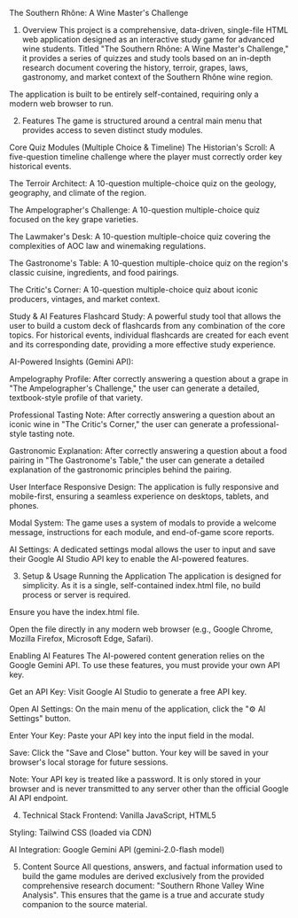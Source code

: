 The Southern Rhône: A Wine Master's Challenge
1. Overview
This project is a comprehensive, data-driven, single-file HTML web application designed as an interactive study game for advanced wine students. Titled "The Southern Rhône: A Wine Master's Challenge," it provides a series of quizzes and study tools based on an in-depth research document covering the history, terroir, grapes, laws, gastronomy, and market context of the Southern Rhône wine region.

The application is built to be entirely self-contained, requiring only a modern web browser to run.

2. Features
The game is structured around a central main menu that provides access to seven distinct study modules.

Core Quiz Modules (Multiple Choice & Timeline)
The Historian's Scroll: A five-question timeline challenge where the player must correctly order key historical events.

The Terroir Architect: A 10-question multiple-choice quiz on the geology, geography, and climate of the region.

The Ampelographer's Challenge: A 10-question multiple-choice quiz focused on the key grape varieties.

The Lawmaker's Desk: A 10-question multiple-choice quiz covering the complexities of AOC law and winemaking regulations.

The Gastronome's Table: A 10-question multiple-choice quiz on the region's classic cuisine, ingredients, and food pairings.

The Critic's Corner: A 10-question multiple-choice quiz about iconic producers, vintages, and market context.

Study & AI Features
Flashcard Study: A powerful study tool that allows the user to build a custom deck of flashcards from any combination of the core topics. For historical events, individual flashcards are created for each event and its corresponding date, providing a more effective study experience.

AI-Powered Insights (Gemini API):

Ampelography Profile: After correctly answering a question about a grape in "The Ampelographer's Challenge," the user can generate a detailed, textbook-style profile of that variety.

Professional Tasting Note: After correctly answering a question about an iconic wine in "The Critic's Corner," the user can generate a professional-style tasting note.

Gastronomic Explanation: After correctly answering a question about a food pairing in "The Gastronome's Table," the user can generate a detailed explanation of the gastronomic principles behind the pairing.

User Interface
Responsive Design: The application is fully responsive and mobile-first, ensuring a seamless experience on desktops, tablets, and phones.

Modal System: The game uses a system of modals to provide a welcome message, instructions for each module, and end-of-game score reports.

AI Settings: A dedicated settings modal allows the user to input and save their Google AI Studio API key to enable the AI-powered features.

3. Setup & Usage
Running the Application
The application is designed for simplicity. As it is a single, self-contained index.html file, no build process or server is required.

Ensure you have the index.html file.

Open the file directly in any modern web browser (e.g., Google Chrome, Mozilla Firefox, Microsoft Edge, Safari).

Enabling AI Features
The AI-powered content generation relies on the Google Gemini API. To use these features, you must provide your own API key.

Get an API Key: Visit Google AI Studio to generate a free API key.

Open AI Settings: On the main menu of the application, click the "⚙️ AI Settings" button.

Enter Your Key: Paste your API key into the input field in the modal.

Save: Click the "Save and Close" button. Your key will be saved in your browser's local storage for future sessions.

Note: Your API key is treated like a password. It is only stored in your browser and is never transmitted to any server other than the official Google AI API endpoint.

4. Technical Stack
Frontend: Vanilla JavaScript, HTML5

Styling: Tailwind CSS (loaded via CDN)

AI Integration: Google Gemini API (gemini-2.0-flash model)

5. Content Source
All questions, answers, and factual information used to build the game modules are derived exclusively from the provided comprehensive research document: "Southern Rhone Valley Wine Analysis". This ensures that the game is a true and accurate study companion to the source material.
